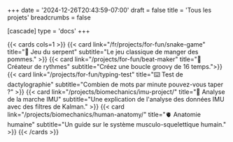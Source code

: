 +++
date = '2024-12-26T20:43:59-07:00'
draft = false
title = 'Tous les projets'
breadcrumbs = false

[cascade]
type = 'docs'
+++

{{< cards cols=1 >}}
    {{< card link="/fr/projects/for-fun/snake-game" title="🐍 Jeu du serpent" subtitle="Le jeu classique de manger des pommes." >}}
    {{< card link="/projects/for-fun/beat-maker" title="🥁 Créateur de rythmes" subtitle="Créez une boucle groovy de 16 temps.">}}
    {{< card link="/projects/for-fun/typing-test" title="⌨️ Test de dactylographie" subtitle="Combien de mots par minute pouvez-vous taper ?" >}}
    {{< card link="/projects/biomechanics/imu-project/" title="📑 Analyse de la marche IMU" subtitle="Une explication de l'analyse des données IMU avec des filtres de Kalman." >}}
    {{< card link="/projects/biomechanics/human-anatomy/" title="🫀 Anatomie humaine" subtitle="Un guide sur le système musculo-squelettique humain." >}}
{{< /cards >}}
